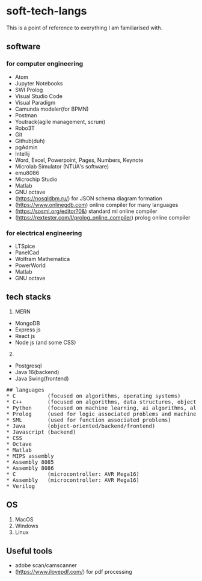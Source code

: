 # soft-tech-langs  
This is a point of reference to everything I am familiarised with.  

## software  
### for computer engineering  
* Atom
* Jupyter Notebooks
* SWI Prolog
* Visual Studio Code
* Visual Paradigm
* Camunda modeler(for BPMN) 
* Postman
* Youtrack(agile management, scrum)
* Robo3T
* Git
* Github(duh)
* pgAdmin
* Intellij
* Word, Excel, Powerpoint, Pages, Numbers, Keynote
* Microlab Simulator (NTUA's software)
* emu8086
* Microchip Studio
* Matlab
* GNU octave 
* (https://nosqldbm.ru/) for JSON schema diagram formation
* (https://www.onlinegdb.com) online compiler for many languages
* (https://sosml.org/editor?0&) standard ml online compiler
* (https://rextester.com/l/prolog_online_compiler) prolog online compiler

### for electrical engineering  
* LTSpice
* PanelCad
* Wolfram Mathematica
* PowerWorld
* Matlab
* GNU octave

## tech stacks  
1. MERN
* MongoDB
* Express js
* React js
* Node js
(and some CSS)
2. 
* Postgresql
* Java 16(backend)
* Java Swing(frontend)

<pre>
## languages  
* C          (focused on algorithms, operating systems)
* C++        (focused on algorithms, data structures, object orientation, advanced programming techniques)
* Python     (focused on machine learning, ai algorithms, algorithms, scripts, data processing)
* Prolog     (used for logic associated problems and machine learning)
* SML        (used for function associated problems)
* Java       (object-oriented/backend/frontend)
* Javascript (backend)
* CSS
* Octave
* Matlab
* MIPS assembly
* Assembly 8085
* Assembly 8086
* C          (microcontroller: AVR Mega16)
* Assembly   (microcontroller: AVR Mega16)
* Verilog
</pre>

## OS
1. MacOS
2. Windows
3. Linux

## Useful tools
* adobe scan/camscanner
* (https://www.ilovepdf.com/) for pdf processing
